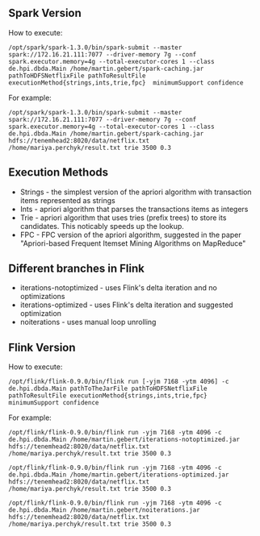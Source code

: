Spark Version
-----

How to execute:
```
/opt/spark/spark-1.3.0/bin/spark-submit --master spark://172.16.21.111:7077 --driver-memory 7g --conf spark.executor.memory=4g --total-executor-cores 1 --class de.hpi.dbda.Main /home/martin.gebert/spark-caching.jar pathToHDFSNetflixFile pathToResultFile executionMethod{strings,ints,trie,fpc}  minimumSupport confidence
```

For example:
```
/opt/spark/spark-1.3.0/bin/spark-submit --master spark://172.16.21.111:7077 --driver-memory 7g --conf spark.executor.memory=4g --total-executor-cores 1 --class de.hpi.dbda.Main /home/martin.gebert/spark-caching.jar hdfs://tenemhead2:8020/data/netflix.txt /home/mariya.perchyk/result.txt trie 3500 0.3
```

Execution Methods
----------------

* Strings
        - the simplest version of the apriori algorithm with transaction items represented as strings
* Ints
        - apriori algorithm that parses the transactions items as integers
* Trie
        - apriori algorithm that uses tries (prefix trees) to store its candidates. This noticably speeds up the lookup.
* FPC
        - FPC version of the apriori algorithm, suggested in the paper "Apriori-based Frequent Itemset Mining Algorithms on MapReduce"



Different branches in Flink
--------
* iterations-notoptimized
        - uses Flink's delta iteration and no optimizations
* iterations-optimized
        - uses Flink's delta iteration and suggested optimization
* noiterations
        - uses manual loop unrolling

Flink Version
-------

How to execute:
```
/opt/flink/flink-0.9.0/bin/flink run [-yjm 7168 -ytm 4096] -c de.hpi.dbda.Main pathToTheJarFile pathToHDFSNetflixFile pathToResultFile executionMethod{strings,ints,trie,fpc}  minimumSupport confidence
```

For example:
```
/opt/flink/flink-0.9.0/bin/flink run -yjm 7168 -ytm 4096 -c de.hpi.dbda.Main /home/martin.gebert/iterations-notoptimized.jar hdfs://tenemhead2:8020/data/netflix.txt /home/mariya.perchyk/result.txt trie 3500 0.3
```

```
/opt/flink/flink-0.9.0/bin/flink run -yjm 7168 -ytm 4096 -c de.hpi.dbda.Main /home/martin.gebert/iterations-optimized.jar hdfs://tenemhead2:8020/data/netflix.txt /home/mariya.perchyk/result.txt trie 3500 0.3
```

```
/opt/flink/flink-0.9.0/bin/flink run -yjm 7168 -ytm 4096 -c de.hpi.dbda.Main /home/martin.gebert/noiterations.jar hdfs://tenemhead2:8020/data/netflix.txt /home/mariya.perchyk/result.txt trie 3500 0.3
```
